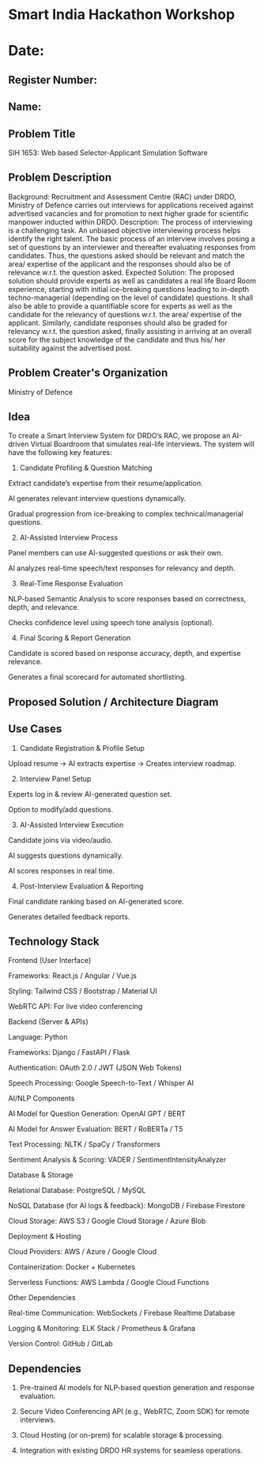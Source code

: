 # Smart India Hackathon Workshop
# Date:
## Register Number:
## Name:
## Problem Title
SIH 1653: Web based Selector-Applicant Simulation Software
## Problem Description
Background: Recruitment and Assessment Centre (RAC) under DRDO, Ministry of Defence carries out interviews for applications received against advertised vacancies and for promotion to next higher grade for scientific manpower inducted within DRDO. Description: The process of interviewing is a challenging task. An unbiased objective interviewing process helps identify the right talent. The basic process of an interview involves posing a set of questions by an interviewer and thereafter evaluating responses from candidates. Thus, the questions asked should be relevant and match the area/ expertise of the applicant and the responses should also be of relevance w.r.t. the question asked. Expected Solution: The proposed solution should provide experts as well as candidates a real life Board Room experience, starting with initial ice-breaking questions leading to in-depth techno-managerial (depending on the level of candidate) questions. It shall also be able to provide a quantifiable score for experts as well as the candidate for the relevancy of questions w.r.t. the area/ expertise of the applicant. Similarly, candidate responses should also be graded for relevancy w.r.t. the question asked, finally assisting in arriving at an overall score for the subject knowledge of the candidate and thus his/ her suitability against the advertised post.

## Problem Creater's Organization
Ministry of Defence

## Idea

To create a Smart Interview System for DRDO’s RAC, we propose an AI-driven Virtual Boardroom that simulates real-life interviews. The system will have the following key features:

1. Candidate Profiling & Question Matching

Extract candidate’s expertise from their resume/application.

AI generates relevant interview questions dynamically.

Gradual progression from ice-breaking to complex technical/managerial questions.



2. AI-Assisted Interview Process

Panel members can use AI-suggested questions or ask their own.

AI analyzes real-time speech/text responses for relevancy and depth.



3. Real-Time Response Evaluation

NLP-based Semantic Analysis to score responses based on correctness, depth, and relevance.

Checks confidence level using speech tone analysis (optional).



4. Final Scoring & Report Generation

Candidate is scored based on response accuracy, depth, and expertise relevance.

Generates a final scorecard for automated shortlisting.


## Proposed Solution / Architecture Diagram





## Use Cases

1. Candidate Registration & Profile Setup

Upload resume → AI extracts expertise → Creates interview roadmap.



2. Interview Panel Setup

Experts log in & review AI-generated question set.

Option to modify/add questions.



3. AI-Assisted Interview Execution

Candidate joins via video/audio.

AI suggests questions dynamically.

AI scores responses in real time.



4. Post-Interview Evaluation & Reporting

Final candidate ranking based on AI-generated score.

Generates detailed feedback reports.




## Technology Stack

Frontend (User Interface)

Frameworks: React.js / Angular / Vue.js

Styling: Tailwind CSS / Bootstrap / Material UI

WebRTC API: For live video conferencing


Backend (Server & APIs)

Language: Python

Frameworks: Django / FastAPI / Flask

Authentication: OAuth 2.0 / JWT (JSON Web Tokens)

Speech Processing: Google Speech-to-Text / Whisper AI


AI/NLP Components

AI Model for Question Generation: OpenAI GPT / BERT

AI Model for Answer Evaluation: BERT / RoBERTa / T5

Text Processing: NLTK / SpaCy / Transformers

Sentiment Analysis & Scoring: VADER / SentimentIntensityAnalyzer


Database & Storage

Relational Database: PostgreSQL / MySQL

NoSQL Database (for AI logs & feedback): MongoDB / Firebase Firestore

Cloud Storage: AWS S3 / Google Cloud Storage / Azure Blob


Deployment & Hosting

Cloud Providers: AWS / Azure / Google Cloud

Containerization: Docker + Kubernetes

Serverless Functions: AWS Lambda / Google Cloud Functions


Other Dependencies

Real-time Communication: WebSockets / Firebase Realtime Database

Logging & Monitoring: ELK Stack / Prometheus & Grafana

Version Control: GitHub / GitLab


## Dependencies
1. Pre-trained AI models for NLP-based question generation and response evaluation.


2. Secure Video Conferencing API (e.g., WebRTC, Zoom SDK) for remote interviews.


3. Cloud Hosting (or on-prem) for scalable storage & processing.


4. Integration with existing DRDO HR systems for seamless operations.
